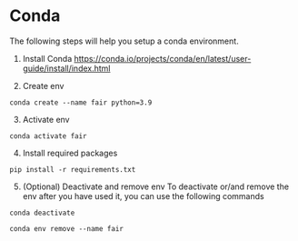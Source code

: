 # Conda

The following steps will help you setup a conda environment.

1. Install Conda
https://conda.io/projects/conda/en/latest/user-guide/install/index.html

2. Create env
```
conda create --name fair python=3.9
```

3. Activate env
```
conda activate fair
```

4. Install required packages
```
pip install -r requirements.txt
```

5. (Optional) Deactivate and remove env
To deactivate or/and remove the env after you have used it, you can use the following commands
```
conda deactivate
```
```
conda env remove --name fair
```